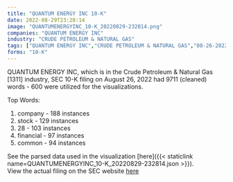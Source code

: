 ```yaml
---
title: "QUANTUM ENERGY INC 10-K"
date: 2022-08-29T23:28:14
image: "QUANTUMENERGYINC_10-K_20220829-232814.png"
companies: "QUANTUM ENERGY INC"
industry: "CRUDE PETROLEUM & NATURAL GAS"
tags: ["QUANTUM ENERGY INC","CRUDE PETROLEUM & NATURAL GAS","08-26-2022","10-K"]
forms: "10-K"
---
```

QUANTUM ENERGY INC, which is in the Crude Petroleum & Natural Gas [1311] industry, SEC 10-K filing on August 26, 2022 had 9711 (cleaned) words - 600 were utilized for the visualizations.

Top Words:
1. company - 188 instances
2. stock - 129 instances
3. 28 - 103 instances
4. financial - 97 instances
5. common - 94 instances


See the parsed data used in the visualization [here]({{< staticlink name=QUANTUMENERGYINC_10-K_20220829-232814.json >}}).  
View the actual filing on the SEC website [here](https://www.sec.gov/Archives/edgar/data/1295961/0001437749-22-021365.txt)